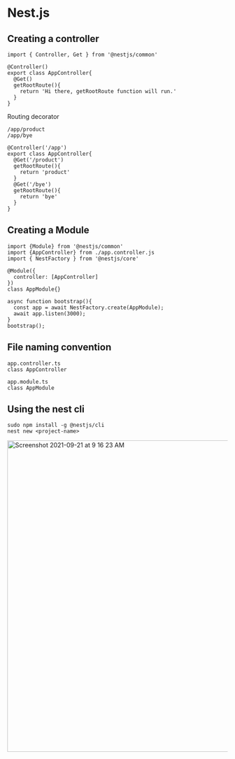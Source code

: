 # Nest.js 
## Creating a controller
```
import { Controller, Get } from '@nestjs/common'

@Controller()
export class AppController{
  @Get()
  getRootRoute(){
    return 'Hi there, getRootRoute function will run.'    
  }
}
```
Routing decorator
```
/app/product
/app/bye

@Controller('/app')
export class AppController{
  @Get('/product')
  getRootRoute(){
    return 'product'    
  }
  @Get('/bye')
  getRootRoute(){
    return 'bye'    
  }
}
```

## Creating a Module
```
import {Module} from '@nestjs/common'
import {AppController} from ./app.controller.js
import { NestFactory } from '@nestjs/core'

@Module({
  controller: [AppController]
})
class AppModule{}

async function bootstrap(){
  const app = await NestFactory.create(AppModule);
  await app.listen(3000);
}
bootstrap();
```

## File naming convention
```
app.controller.ts
class AppController

app.module.ts
class AppModule
```

## Using the nest cli
```
sudo npm install -g @nestjs/cli
nest new <project-name>
```

<img width="713" alt="Screenshot 2021-09-21 at 9 16 23 AM" src="https://user-images.githubusercontent.com/32699647/134097680-adc26046-3079-452a-9f6f-2f823ced19fa.png">
